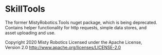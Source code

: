 # SkillTools

The former MistyRobotics.Tools nuget package, which is being deprecated.
Contains helper functionality for http requests, simple data stores, and asset uploading and use.

Copyright 2020 Misty Robotics
Licensed under the Apache License, Version 2.0
http://www.apache.org/licenses/LICENSE-2.0